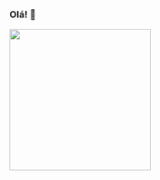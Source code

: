 ### Olá! 👋

<p align="left">
  <!--<img width="250" src="http://33.media.tumblr.com/9399e5e1fa6f95c895a501b8226121bd/tumblr_nr4f0wy65q1updbngo1_250.gif"> 
  <img width="250" src="https://i.pinimg.com/originals/48/5e/83/485e83ad5709e90ba5a0cffccb717e08.gif">
  <img width="250" src="http://24.media.tumblr.com/c74c26fc85fb6b78cdbba94b00492d58/tumblr_n08txah95c1slk289o1_500.gif">-->
  <img width="250" src="http://31.media.tumblr.com/61a5d7a9514ca171d3044cec93450a36/tumblr_moddv54rbB1rwai13o1_500.gif">
</p>


<!--
<p align="right">
  <img height="180em" src="https://github-readme-stats.vercel.app/api/top-langs/?username=m7julia&layout=compact&langs_count=7&theme=dracula"/>
</p>-->

<!--
**m7julia/m7julia** is a ✨ _special_ ✨ repository because its `README.md` (this file) appears on your GitHub profile.

Here are some ideas to get you started:

- 🔭 I’m currently working on ...
- 🌱 I’m currently learning ...
- 👯 I’m looking to collaborate on ...
- 🤔 I’m looking for help with ...
- 💬 Ask me about ...
- 📫 How to reach me: ...
- 😄 Pronouns: ...
- ⚡ Fun fact: ...
-->
